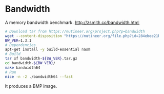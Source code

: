 # Bandwidth

A memory bandwidth benchmark. http://zsmith.co/bandwidth.html

```bash
# Download tar from https://mutineer.org/project.php?p=bandwidth
wget --content-disposition "https://mutineer.org/file.php?id=284ebee21bde256fd0daeae91242c2b73d9cf1df&p=bandwidth"
BW_VER=1.3.1
# Dependencies
apt-get install -y build-essential nasm
# Build
tar xf bandwidth-${BW_VER}.tar.gz
cd bandwidth-${BW_VER}/
make bandwidth64
# Run
nice -n -2 ./bandwidth64 --fast
```

It produces a BMP image.
